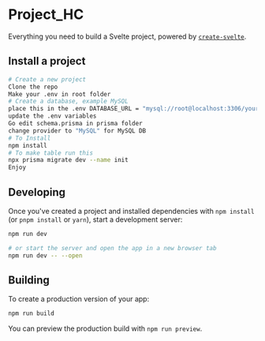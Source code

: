 # Project_HC

Everything you need to build a Svelte project, powered by [`create-svelte`](https://github.com/sveltejs/kit/tree/main/packages/create-svelte).

## Install a project

```bash
# Create a new project
Clone the repo
Make your .env in root folder
# Create a database, example MySQL
place this in the .env DATABASE_URL = "mysql://root@localhost:3306/yourdb"
update the .env variables
Go edit schema.prisma in prisma folder
change provider to "MySQL" for MySQL DB
# To Install
npm install
# To make table run this
npx prisma migrate dev --name init
Enjoy
```

## Developing

Once you've created a project and installed dependencies with `npm install` (or `pnpm install` or `yarn`), start a development server:

```bash
npm run dev

# or start the server and open the app in a new browser tab
npm run dev -- --open
```

## Building

To create a production version of your app:

```bash
npm run build
```

You can preview the production build with `npm run preview`.